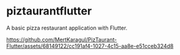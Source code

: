 # piztaurantflutter

A basic pizza restaurant application with Flutter.

https://github.com/MertKaragul/PizTaurant-Flutter/assets/68149122/cc191af4-1027-4c15-aa8e-e51cceb324d8
